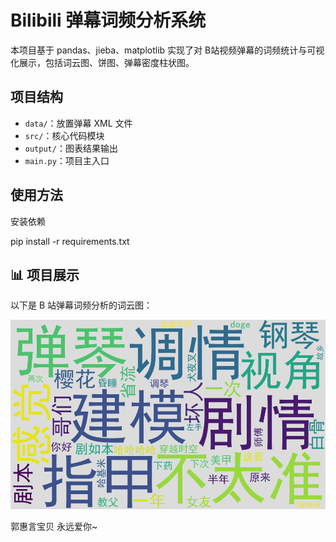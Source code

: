 # Bilibili 弹幕词频分析系统

本项目基于 pandas、jieba、matplotlib 实现了对 B站视频弹幕的词频统计与可视化展示，包括词云图、饼图、弹幕密度柱状图。

## 项目结构
- `data/`：放置弹幕 XML 文件
- `src/`：核心代码模块
- `output/`：图表结果输出
- `main.py`：项目主入口

## 使用方法

安装依赖

pip install -r requirements.txt

## 📊 项目展示

以下是 B 站弹幕词频分析的词云图：

![弹幕词云图](output/弹幕词云图.png)

郭惠言宝贝 永远爱你~
